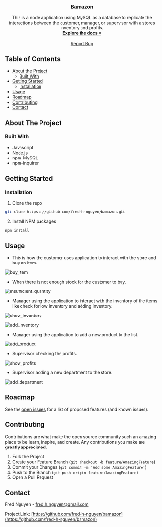 <h3 align="center">Bamazon</h3>

  <p align="center">
    This is a node application using MySQL as a database to replicate the interactions between the customer, manager, or supervisor with a stores inventory and profits. 
    <br />
    <a href="https://github.com/fred-h-nguyen/bamazon"><strong>Explore the docs »</strong></a>
    <br />
    <br />
    <a href="https://github.com/fred-h-nguyen/bamazon/issues">Report Bug</a>
  </p>




<!-- TABLE OF CONTENTS -->
## Table of Contents

* [About the Project](#about-the-project)
  * [Built With](#built-with)
* [Getting Started](#getting-started)
  * [Installation](#installation)
* [Usage](#usage)
* [Roadmap](#roadmap)
* [Contributing](#contributing)
* [Contact](#contact)



<!-- ABOUT THE PROJECT -->
## About The Project
### Built With

* Javascript
* Node.js
* npm-MySQL
* npm-inquirer


<!-- GETTING STARTED -->
## Getting Started


### Installation
 
1. Clone the repo
```sh
git clone https:://github.com/fred-h-nguyen/bamazon.git
```
2. Install NPM packages
```sh
npm install
```



<!-- USAGE EXAMPLES -->
## Usage

* This is how the customer uses application to interact with the store and buy an item.

![buy_item](images/buy_item.gif)

* When there is not enough stock for the customer to buy.

![insufficient_quantity](images/insufficient_quantity.gif)

* Manager using the application to interact with the inventory of the items like check for low inventory and adding inventory.

![show_inventory](images/show_inventory.gif)

![add_inventory](images/add_inventory.gif)

* Manager using the application to add a new product to the list.

![add_product](images/add_product.gif)

* Supervisor checking the profits.

![show_profits](images/show_profit.gif)

* Supervisor adding a new department to the store.

![add_department](images/add_department.gif)



<!-- ROADMAP -->
## Roadmap

See the [open issues](https://github.com/fred-h-nguyen/bamazon/issues) for a list of proposed features (and known issues).



<!-- CONTRIBUTING -->
## Contributing

Contributions are what make the open source community such an amazing place to be learn, inspire, and create. Any contributions you make are **greatly appreciated**.

1. Fork the Project
2. Create your Feature Branch (`git checkout -b feature/AmazingFeature`)
3. Commit your Changes (`git commit -m 'Add some AmazingFeature'`)
4. Push to the Branch (`git push origin feature/AmazingFeature`)
5. Open a Pull Request

<!-- CONTACT -->
## Contact

Fred Nguyen - fred.h.nguyen@gmail.com

Project Link: [https://github.com/fred-h-nguyen/bamazon](https://github.com/fred-h-nguyen/bamazon)
